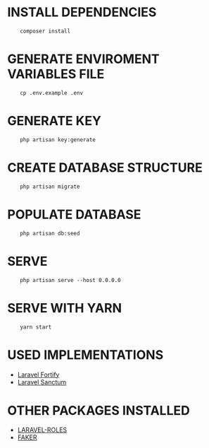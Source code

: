 # INSTALL DEPENDENCIES

```
    composer install
```

# GENERATE ENVIROMENT VARIABLES FILE

```
    cp .env.example .env
```

# GENERATE KEY

```
    php artisan key:generate
```

# CREATE DATABASE STRUCTURE

```
    php artisan migrate
```

# POPULATE DATABASE

```
    php artisan db:seed
```

# SERVE

```
    php artisan serve --host 0.0.0.0
```

# SERVE WITH YARN

```
    yarn start
```

# USED IMPLEMENTATIONS

-   [Laravel Fortify](https://laravel.com/docs/8.x/fortify)
-   [Laravel Sanctum](https://laravel.com/docs/8.x/sanctum)

# OTHER PACKAGES INSTALLED

-   [LARAVEL-ROLES](https://github.com/jeremykenedy/laravel-roles)
-   [FAKER](https://fakerphp.github.io)

